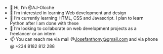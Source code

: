 - 👋 Hi, I’m @AJ-Oloche
- 👀 I’m interested in learning Web development and design
- 🌱 I’m currently learning HTML, CSS and Javascript. I plan to learn Python after I am done with these
- 💞️ I’m looking to collaborate on web development projects as a freelancer or an intern
- 📫 You can reach me via mail @Josefanthony@gmail.com and via phone @ +234 8182 812 288

<!---
AJ-Oloche/AJ-Oloche is a ✨ special ✨ repository because its `README.md` (this file) appears on your GitHub profile.
You can click the Preview link to take a look at your changes.
--->

